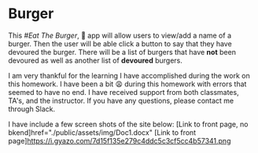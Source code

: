 # Burger

This *#Eat The Burger*, :hamburger: app will allow users to view/add a name of a burger.  Then the user will be able click a button to say that they have devoured the burger.  There will be a list of burgers that have **not** been devoured as well as another list of **devoured** burgers.

I am very thankful for the learning I have accomplished during the work on this homework.  I have been a bit :weary: during this homework with errors that seemed to have no end.  I have received support from both classmates, TA's, and the instructor.  If you have any questions, please contact me through Slack.

I have include a few screen shots of the site below:
[Link to front page, no bkend]href="./public/assets/img/Doc1.docx"
[Link to front page]https://i.gyazo.com/7d15f135e279c4ddc5c3cf5cc4b57341.png